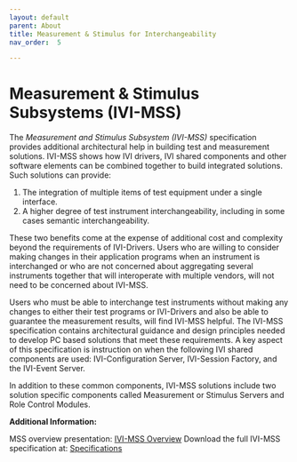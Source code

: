 ```yaml
---
layout: default
parent: About
title: Measurement & Stimulus for Interchangeability
nav_order:  5

---
```


# Measurement & Stimulus Subsystems (IVI-MSS)

The *Measurement and Stimulus Subsystem (IVI-MSS)* specification
provides additional architectural help in building test and measurement
solutions. IVI-MSS shows how IVI drivers, IVI shared components and
other software elements can be combined together to build integrated
solutions. Such solutions can provide:

1.  The integration of multiple items of test equipment under a single
    interface.
2.  A higher degree of test instrument interchangeability, including in
    some cases semantic interchangeability.

These two benefits come at the expense of additional cost and complexity
beyond the requirements of IVI-Drivers. Users who are willing to
consider making changes in their application programs when an instrument
is interchanged or who are not concerned about aggregating several
instruments together that will interoperate with multiple vendors, will
not need to be concerned about IVI-MSS.

Users who must be able to interchange test instruments without making
any changes to either their test programs or IVI-Drivers and also be
able to guarantee the measurement results, will find IVI-MSS helpful.
The IVI-MSS specification contains architectural guidance and design
principles needed to develop PC based solutions that meet these
requirements. A key aspect of this specification is instruction on when
the following IVI shared components are used: IVI-Configuration Server,
IVI-Session Factory, and the IVI-Event Server.

In addition to these common components, IVI-MSS solutions include two
solution specific components called Measurement or Stimulus Servers and
Role Control Modules.

**Additional Information:**

MSS overview presentation: [IVI-MSS Overview](../assets/docs/MSS-Overview.pdf)
Download the full IVI-MSS specification at:
[Specifications](../specifications/default.html)
